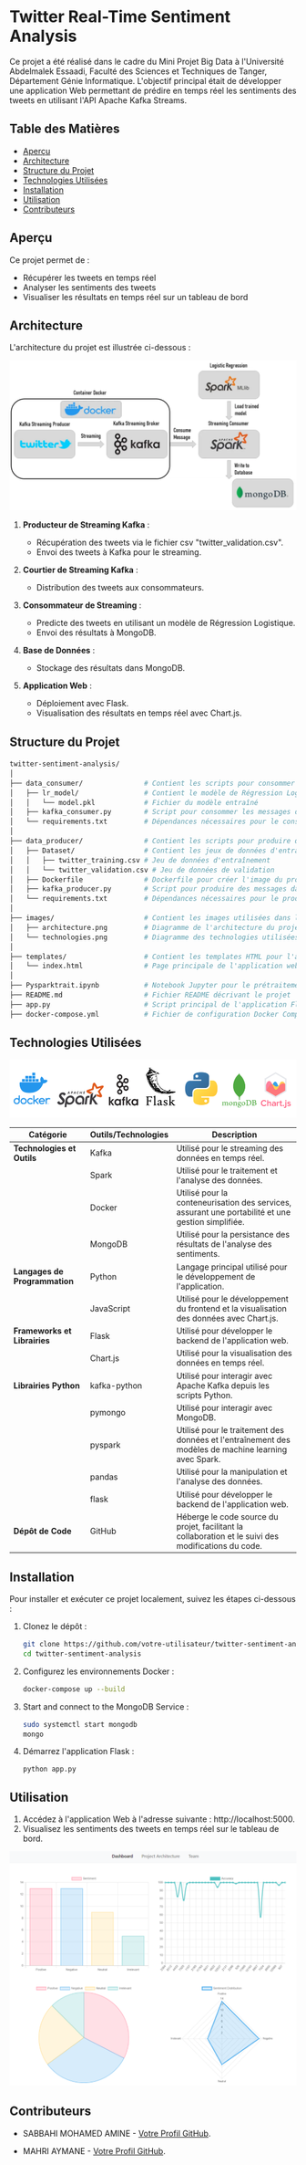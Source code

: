 # Twitter Real-Time Sentiment Analysis

Ce projet a été réalisé dans le cadre du Mini Projet Big Data à l'Université Abdelmalek Essaadi, Faculté des Sciences et Techniques de Tanger, Département Génie Informatique. L'objectif principal était de développer une application Web permettant de prédire en temps réel les sentiments des tweets en utilisant l'API Apache Kafka Streams.

## Table des Matières
- [Aperçu](#aperçu)
- [Architecture](#architecture)
- [Structure du Projet](#structure-du-projet)
- [Technologies Utilisées](#technologies-utilisées)
- [Installation](#installation)
- [Utilisation](#utilisation)
- [Contributeurs](#contributeurs)

## Aperçu

Ce projet permet de :
- Récupérer les tweets en temps réel
- Analyser les sentiments des tweets
- Visualiser les résultats en temps réel sur un tableau de bord

## Architecture

L'architecture du projet est illustrée ci-dessous :

![Architecture](images/architecture.png)

1. **Producteur de Streaming Kafka** :
   - Récupération des tweets via le fichier csv "twitter_validation.csv".
   - Envoi des tweets à Kafka pour le streaming.

2. **Courtier de Streaming Kafka** :
   - Distribution des tweets aux consommateurs.

3. **Consommateur de Streaming** :
   - Predicte des tweets en utilisant un modèle de Régression Logistique.
   - Envoi des résultats à MongoDB.

4. **Base de Données** :
   - Stockage des résultats dans MongoDB.

5. **Application Web** :
   - Déploiement avec Flask.
   - Visualisation des résultats en temps réel avec Chart.js.

## Structure du Projet

```bash
twitter-sentiment-analysis/
│
├── data_consumer/               # Contient les scripts pour consommer les données de Kafka
│   ├── lr_model/                # Contient le modèle de Régression Logistique entraîné
│   │   └── model.pkl            # Fichier du modèle entraîné
│   ├── kafka_consumer.py        # Script pour consommer les messages de Kafka
│   └── requirements.txt         # Dépendances nécessaires pour le consommateur de données
│
├── data_producer/               # Contient les scripts pour produire des données dans Kafka
│   ├── Dataset/                 # Contient les jeux de données d'entraînement et de validation
│   │   ├── twitter_training.csv # Jeu de données d'entraînement
│   │   └── twitter_validation.csv # Jeu de données de validation
│   ├── Dockerfile               # Dockerfile pour créer l'image du producteur de données
│   ├── kafka_producer.py        # Script pour produire des messages dans Kafka
│   └── requirements.txt         # Dépendances nécessaires pour le producteur de données
│
├── images/                      # Contient les images utilisées dans le projet
│   ├── architecture.png         # Diagramme de l'architecture du projet
│   └── technologies.png         # Diagramme des technologies utilisées
│
├── templates/                   # Contient les templates HTML pour l'application web
│   └── index.html               # Page principale de l'application web
│
├── Pysparktrait.ipynb           # Notebook Jupyter pour le prétraitement des données avec PySpark
├── README.md                    # Fichier README décrivant le projet
├── app.py                       # Script principal de l'application Flask
├── docker-compose.yml           # Fichier de configuration Docker Compose
```

## Technologies Utilisées

![technologies](images/technologies.png)

| Catégorie                | Outils/Technologies    | Description                                                                                         |
|--------------------------|------------------------|-----------------------------------------------------------------------------------------------------|
| **Technologies et Outils** | Kafka                   | Utilisé pour le streaming des données en temps réel.                                                 |
|                          | Spark                   | Utilisé pour le traitement et l'analyse des données.                                                 |
|                          | Docker                  | Utilisé pour la conteneurisation des services, assurant une portabilité et une gestion simplifiée.    |
|                          | MongoDB                 | Utilisé pour la persistance des résultats de l'analyse des sentiments.                               |
| **Langages de Programmation** | Python                  | Langage principal utilisé pour le développement de l'application.                                     |
|                          | JavaScript              | Utilisé pour le développement du frontend et la visualisation des données avec Chart.js.              |
| **Frameworks et Librairies** | Flask                   | Utilisé pour développer le backend de l'application web.                                             |
|                          | Chart.js                | Utilisé pour la visualisation des données en temps réel.                                             |
| **Librairies Python**    | kafka-python            | Utilisé pour interagir avec Apache Kafka depuis les scripts Python.                                   |
|                          | pymongo                 | Utilisé pour interagir avec MongoDB.                                                                  |
|                          | pyspark                 | Utilisé pour le traitement des données et l'entraînement des modèles de machine learning avec Spark.  |
|                          | pandas                  | Utilisé pour la manipulation et l'analyse des données.                                                |
|                          | flask                   | Utilisé pour développer le backend de l'application web.                                             |
| **Dépôt de Code**        | GitHub                  | Héberge le code source du projet, facilitant la collaboration et le suivi des modifications du code. |

## Installation

Pour installer et exécuter ce projet localement, suivez les étapes ci-dessous :

1. Clonez le dépôt :
   ```bash
   git clone https://github.com/votre-utilisateur/twitter-sentiment-analysis.git
   cd twitter-sentiment-analysis
   ```
2. Configurez les environnements Docker :
   ```bash
   docker-compose up --build
   ```
3. Start and connect to the MongoDB Service :
   ```bash
   sudo systemctl start mongodb
   mongo
   ```
4. Démarrez l'application Flask :
   ```
   python app.py
   ```
## Utilisation

1. Accédez à l'application Web à l'adresse suivante : http://localhost:5000.
2. Visualisez les sentiments des tweets en temps réel sur le tableau de bord.

![dashboard](images/dashboard.png)

## Contributeurs

   - SABBAHI MOHAMED AMINE - [Votre Profil GitHub](https://github.com/amine-sabbahi).

   - MAHRI AYMANE - [Votre Profil GitHub](https://github.com/AymaneM21).
   
